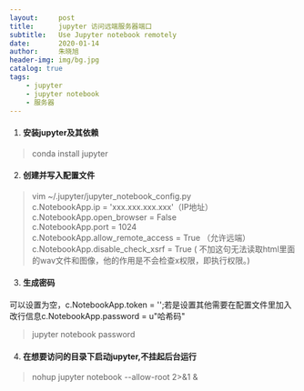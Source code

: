 ```yaml
---
layout:     post
title:      jupyter 访问远端服务器端口
subtitle:   Use Jupyter notebook remotely
date:       2020-01-14
author:     朱晓旭
header-img: img/bg.jpg
catalog: true
tags:
    - jupyter
    - jupyter notebook
    - 服务器
---
```


1. #### 安装jupyter及其依赖  
>conda install jupyter 

2. #### 创建并写入配置文件  
>vim ~/.jupyter/jupyter_notebook_config.py             
c.NotebookApp.ip = 'xxx.xxx.xxx.xxx'（IP地址）    
c.NotebookApp.open_browser = False   
c.NotebookApp.port = 1024	   
c.NotebookApp.allow_remote_access = True （允许远端）   
c.NotebookApp.disable_check_xsrf = True ( 不加这句无法读取html里面的wav文件和图像，他的作用是不会检查x权限，即执行权限。)   


3. #### 生成密码  
可以设置为空，c.NotebookApp.token = \'\';若是设置其他需要在配置文件里加入改行信息c.NotebookApp.password = u"哈希码"    
>jupyter notebook password

4. #### 在想要访问的目录下启动jupyter,不挂起后台运行     
>nohup jupyter notebook --allow-root 2>&1 &



